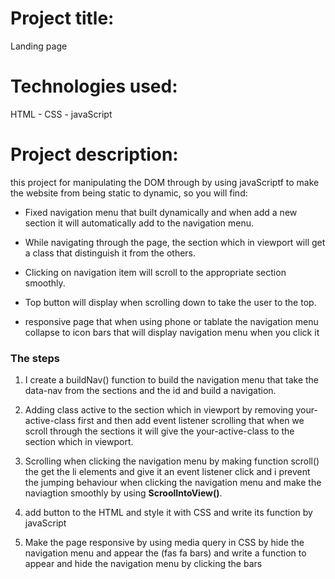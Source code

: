 # Project title:
Landing page
# Technologies used:
HTML - CSS - javaScript
# Project description:
this project for manipulating the DOM through by using javaScriptf to make the website from being static to dynamic, so you will find:

- Fixed navigation menu that built dynamically and when add a new section it will automatically add to the  navigation menu.

- While  navigating through the page, the section which in viewport will get a class that distinguish it from the others.

- Clicking on navigation item will scroll to the appropriate section smoothly.

- Top button will display when scrolling down to take the user to the top.

- responsive page that when using phone or tablate the navigation menu collapse to icon bars that will display navigation menu when you click it

### The steps
1. I create a buildNav() function to build the navigation menu that take the data-nav from the sections and the id and build a navigation.

2. Adding class active to the section which in viewport by removing your-active-class first and then add event listener scrolling that when we scroll through the sections it will give the your-active-class to the section which in viewport.

3. Scrolling when clicking the navigation menu by making function scroll() the get the li elements and give it an event listener click and i prevent the jumping behaviour when clicking the navigation menu and make the naviagtion smoothly by using **ScroolIntoView()**.

4. add button to the HTML and style it with CSS and write its function by javaScript

5. Make the page responsive by using media query in CSS by hide the navigation menu and  appear the (fas fa bars) and write a function to appear and hide the navigation menu by clicking the bars
